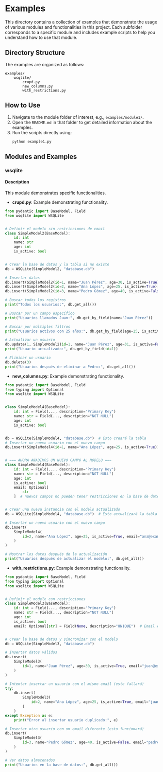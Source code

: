 # Examples

This directory contains a collection of examples that demonstrate the usage of various modules and functionalities in this project. Each subfolder corresponds to a specific module and includes example scripts to help you understand how to use that module.

## Directory Structure

The examples are organized as follows:

```
examples/
    wsqlite/
        crupd.py
        new_columns.py
        with_restrictions.py
```

## How to Use

1. Navigate to the module folder of interest, e.g., `examples/module1/`.
2. Open the `README.md` in that folder to get detailed information about the examples.
3. Run the scripts directly using:
   ```bash
   python example1.py
   ```

## Modules and Examples

### wsqlite

#### Description
This module demonstrates specific functionalities.


- **crupd.py**: Example demonstrating functionality.
```python
from pydantic import BaseModel, Field
from wsqlite import WSQLite


# Definir el modelo sin restricciones de email
class SimpleModel2(BaseModel):
    id: int
    name: str
    age: int
    is_active: bool


# Crear la base de datos y la tabla si no existe
db = WSQLite(SimpleModel2, "database.db")

# Insertar datos
db.insert(SimpleModel2(id=1, name="Juan Pérez", age=30, is_active=True))
db.insert(SimpleModel2(id=2, name="Ana López", age=25, is_active=True))
db.insert(SimpleModel2(id=3, name="Pedro Gómez", age=40, is_active=False))

# Buscar todos los registros
print("Todos los usuarios:", db.get_all())

# Buscar por un campo específico
print("Usuarios llamados Juan:", db.get_by_field(name="Juan Pérez"))

# Buscar por múltiples filtros
print("Usuarios activos con 25 años:", db.get_by_field(age=25, is_active=True))

# Actualizar un usuario
db.update(1, SimpleModel2(id=1, name="Juan Pérez", age=31, is_active=False))
print("Usuario actualizado:", db.get_by_field(id=1))

# Eliminar un usuario
db.delete(3)
print("Usuarios después de eliminar a Pedro:", db.get_all())
  ```


- **new_columns.py**: Example demonstrating functionality.
```python
from pydantic import BaseModel, Field
from typing import Optional
from wsqlite import WSQLite


class SimpleModel4(BaseModel):
    id: int = Field(..., description="Primary Key")
    name: str = Field(..., description="NOT NULL")
    age: int
    is_active: bool


db = WSQLite(SimpleModel4, "database.db")  # Esto creará la tabla
# Insertar un nuevo usuario con el nuevo campo
db.insert(SimpleModel4(id=1, name="Ana López", age=25, is_active=True))


# === AHORA AÑADIMOS UN NUEVO CAMPO AL MODELO ===
class SimpleModel4(BaseModel):
    id: int = Field(..., description="Primary Key")
    name: str = Field(..., description="NOT NULL")
    age: int
    is_active: bool
    email: Optional[
        str
    ]  # nuevos campos no pueden tener restricciones en la base de datos (Field)


# Crear una nueva instancia con el modelo actualizado
db = WSQLite(SimpleModel4, "database.db")  # Esto actualizará la tabla

# Insertar un nuevo usuario con el nuevo campo
db.insert(
    SimpleModel4(
        id=2, name="Ana López", age=25, is_active=True, email="ana@example.com"
    )
)

# Mostrar los datos después de la actualización
print("Usuarios después de actualizar el modelo:", db.get_all())
  ```


- **with_restrictions.py**: Example demonstrating functionality.
```python
from pydantic import BaseModel, Field
from typing import Optional
from wsqlite import WSQLite


# Definir el modelo con restricciones
class SimpleModel3(BaseModel):
    id: int = Field(..., description="Primary Key")
    name: str = Field(..., description="NOT NULL")
    age: int
    is_active: bool
    email: Optional[str] = Field(None, description="UNIQUE")  # Email debe ser único


# Crear la base de datos y sincronizar con el modelo
db = WSQLite(SimpleModel3, "database.db")

# Insertar datos válidos
db.insert(
    SimpleModel3(
        id=1, name="Juan Pérez", age=30, is_active=True, email="juan@example.com"
    )
)

# Intentar insertar un usuario con el mismo email (esto fallará)
try:
    db.insert(
        SimpleModel3(
            id=2, name="Ana López", age=25, is_active=True, email="juan@example.com"
        )
    )
except Exception as e:
    print("Error al insertar usuario duplicado:", e)

# Insertar otro usuario con un email diferente (esto funcionará)
db.insert(
    SimpleModel3(
        id=3, name="Pedro Gómez", age=40, is_active=False, email="pedro@example.com"
    )
)

# Ver datos almacenados
print("Usuarios en la base de datos:", db.get_all())
  ```


